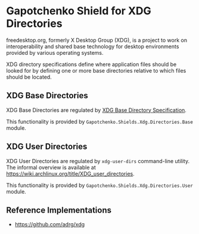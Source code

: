 ﻿# Gapotchenko Shield for XDG Directories

freedesktop.org, formerly X Desktop Group (XDG), is a project to work on
interoperability and shared base technology for desktop environments provided
by various operating systems.

XDG directory specifications define where application files should be looked
for by defining one or more base directories relative to which files should be
located.

## XDG Base Directories

XDG Base Directories are regulated by [XDG Base Directory Specification](https://specifications.freedesktop.org/basedir-spec/basedir-spec-latest.html).

This functionality is provided by `Gapotchenko.Shields.Xdg.Directories.Base`
module.

## XDG User Directories

XDG User Directories are regulated by `xdg-user-dirs` command-line
utility. The informal overview is available at https://wiki.archlinux.org/title/XDG_user_directories.

This functionality is provided by `Gapotchenko.Shields.Xdg.Directories.User`
module.

## Reference Implementations

  - https://github.com/adrg/xdg
